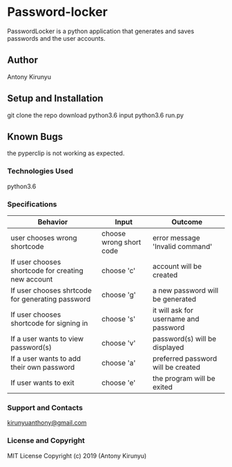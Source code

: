# Password-locker
PasswordLocker is a python application that generates and saves passwords and the user accounts.

## Author
Antony Kirunyu

## Setup and Installation
git clone the repo
download python3.6
input python3.6 run.py

## Known Bugs
the pyperclip is not working as expected.

### Technologies Used
python3.6

### Specifications
|Behavior	   |Input	  |Outcome|
|------------|---------|-----------|
|user chooses wrong shortcode| choose wrong short code|	error message 'Invalid command'|
|If user chooses shortcode for creating new account|	choose 'c'|	account will be created|
|If user chooses shrtcode for generating password|	choose 'g'|	a new password will be generated|
|If user chooses shortcode for signing in| choose 's'|	it will ask for username and password|
|If a user wants to view password(s)|  choose 'v'|  password(s) will be displayed|
|If a user wants to add their own password| choose 'a'|  preferred password will be created|
|If user wants to exit|	choose 'e'|	the program will be exited|

### Support and Contacts
kirunyuanthony@gmail.com

### License and Copyright
MIT License
Copyright (c) 2019 (Antony Kirunyu)